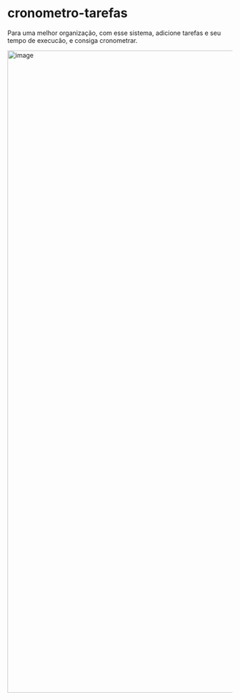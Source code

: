 # cronometro-tarefas
Para uma melhor organização, com esse sistema, adicione tarefas e seu tempo de execucão, e consiga cronometrar.

<img width="1440" alt="image" src="https://github.com/juliaRufino/cronometro-tarefas/assets/73249218/358095de-fb55-4d70-acd0-758f2f0b5560">

